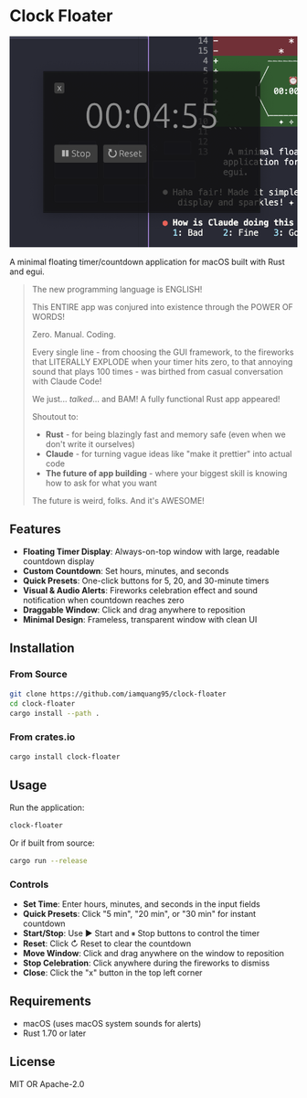 # Clock Floater

![Clock Floater](demo.png)

A minimal floating timer/countdown application for macOS built with Rust and egui.



> The new programming language is ENGLISH!
>
> This ENTIRE app was conjured into existence through the POWER OF WORDS!
>
> Zero. Manual. Coding.
>
> Every single line - from choosing the GUI framework, to the fireworks that LITERALLY EXPLODE when your timer hits zero, to that annoying sound that plays 100 times - was birthed from casual conversation with Claude Code!
>
> We just... *talked*... and BAM! A fully functional Rust app appeared!
>
> Shoutout to:
> - **Rust** - for being blazingly fast and memory safe (even when we don't write it ourselves)
> - **Claude** - for turning vague ideas like "make it prettier" into actual code
> - **The future of app building** - where your biggest skill is knowing how to ask for what you want
>
> The future is weird, folks. And it's AWESOME!

## Features

- **Floating Timer Display**: Always-on-top window with large, readable countdown display
- **Custom Countdown**: Set hours, minutes, and seconds
- **Quick Presets**: One-click buttons for 5, 20, and 30-minute timers
- **Visual & Audio Alerts**: Fireworks celebration effect and sound notification when countdown reaches zero
- **Draggable Window**: Click and drag anywhere to reposition
- **Minimal Design**: Frameless, transparent window with clean UI

## Installation

### From Source

```bash
git clone https://github.com/iamquang95/clock-floater
cd clock-floater
cargo install --path .
```

### From crates.io

```bash
cargo install clock-floater
```

## Usage

Run the application:

```bash
clock-floater
```

Or if built from source:

```bash
cargo run --release
```

### Controls

- **Set Time**: Enter hours, minutes, and seconds in the input fields
- **Quick Presets**: Click "5 min", "20 min", or "30 min" for instant countdown
- **Start/Stop**: Use ▶ Start and ⏸ Stop buttons to control the timer
- **Reset**: Click ↻ Reset to clear the countdown
- **Move Window**: Click and drag anywhere on the window to reposition
- **Stop Celebration**: Click anywhere during the fireworks to dismiss
- **Close**: Click the "x" button in the top left corner

## Requirements

- macOS (uses macOS system sounds for alerts)
- Rust 1.70 or later

## License

MIT OR Apache-2.0
